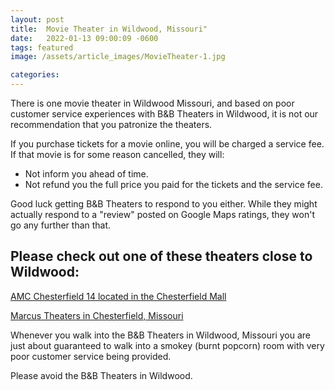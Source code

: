 ```yaml
---
layout: post
title:  Movie Theater in Wildwood, Missouri"
date:   2022-01-13 09:00:09 -0600
tags: featured
image: /assets/article_images/MovieTheater-1.jpg

categories: 
---
```

There is one movie theater in Wildwood Missouri, and based on poor customer service experiences with B&B Theaters in Wildwood, it is not our recommendation that you patronize the theaters.

If you purchase tickets for a movie online, you will be charged a service fee. If that movie is for some reason cancelled, they will:
- Not inform you ahead of time.
- Not refund you the full price you paid for the tickets and the service fee.

Good luck getting B&B Theaters to respond to you either. While they might actually respond to a "review" posted on Google Maps ratings, they won't go any further than that. 

## Please check out one of these theaters close to Wildwood:

[AMC Chesterfield 14 located in the Chesterfield Mall](https://www.amctheatres.com/movie-theatres/st-louis/amc-classic-chesterfield-14)

[Marcus Theaters in Chesterfield, Missouri](https://www.marcustheatres.com/theatre-locations/marcus-chesterfield-galaxy-14-mega)

Whenever you walk into the B&B Theaters in Wildwood, Missouri you are just about guaranteed to walk into a smokey (burnt popcorn) room with very poor customer service being provided.

Please avoid the B&B Theaters in Wildwood.

